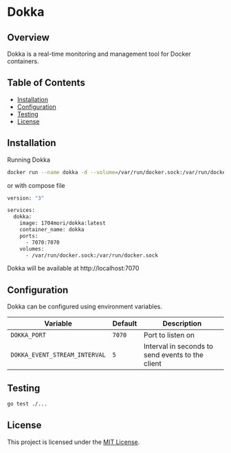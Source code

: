 # Dokka

## Overview

Dokka is a real-time monitoring and management tool for Docker containers.

## Table of Contents

- [Installation](#installation)
- [Configuration](#configuration)
- [Testing](#testing)
- [License](#license)

## Installation

Running Dokka

```bash
docker run --name dokka -d --volume=/var/run/docker.sock:/var/run/docker.sock -p 7070:7070 1704mori/dokka:latest
```
or with compose file
```bash
version: "3"

services:
  dokka:
    image: 1704mori/dokka:latest
    container_name: dokka
    ports:
      - 7070:7070
    volumes:
      - /var/run/docker.sock:/var/run/docker.sock
```

Dokka will be available at http://localhost:7070

## Configuration

Dokka can be configured using environment variables.

| Variable | Default | Description |
| --- | --- | --- |
| `DOKKA_PORT` | `7070` | Port to listen on |
| `DOKKA_EVENT_STREAM_INTERVAL` | `5` | Interval in seconds to send events to the client |

## Testing

```bash
go test ./...
```

## License

This project is licensed under the [MIT License](LICENSE).
